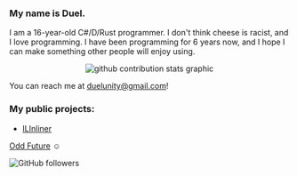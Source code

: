 ### My name is Duel.
I am a 16-year-old C#/D/Rust programmer. I don't think cheese is racist, and I love programming. I have been programming for 6 years now, and I hope I can make something other people will enjoy using.

<p align=center>
  <img alt="github contribution stats graphic" src=https://github-contribution-stats.vercel.app/api/?username=DuelTheBearded>
</p>

You can reach me at [duelunity@gmail.com](mailto:duelunity@gmail.com)!

### My public projects:
* [ILInliner](https://github.com/DuelTheBearded/ILInliner)

[Odd Future](https://www.youtube.com/watch?v=v1YojYU5nPQ) ☺ 

![GitHub followers](https://img.shields.io/github/followers/DuelTheBearded?style=social)
<!--
**DuelTheBearded/DuelTheBearded** is a ✨ _special_ ✨ repository because its `README.md` (this file) appears on your GitHub profile.

Here are some ideas to get you started:

- 🔭 I’m currently working on ...
- 🌱 I’m currently learning ...
- 👯 I’m looking to collaborate on ...
- 🤔 I’m looking for help with ...
- 💬 Ask me about ...
- 📫 How to reach me: ...
- 😄 Pronouns: ...
- ⚡ Fun fact: ...
-->
